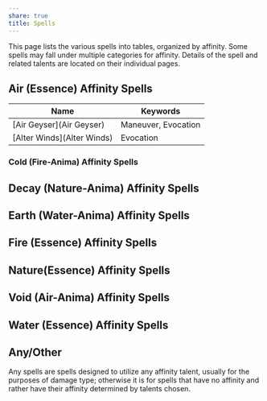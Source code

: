 ```yaml
---
share: true
title: Spells
---
```


This page lists the various spells into tables, organized by affinity. Some spells may fall under multiple categories for affinity. Details of the spell and related talents are located on their individual pages.

## Air (Essence) Affinity Spells

| Name                       | Keywords            |
| -------------------------- | ------------------- |
| [Air Geyser](Air Geyser)   | Maneuver, Evocation |
| [Alter Winds](Alter Winds) | Evocation           |

### Cold (Fire-Anima) Affinity Spells


## Decay (Nature-Anima) Affinity Spells


## Earth (Water-Anima) Affinity Spells


## Fire (Essence) Affinity Spells


## Nature(Essence) Affinity Spells


## Void (Air-Anima) Affinity Spells


## Water (Essence) Affinity Spells


## Any/Other

Any spells are spells designed to utilize any affinity talent, usually for the purposes of damage type; otherwise it is for spells that have no affinity and rather have their affinity determined by talents chosen.
